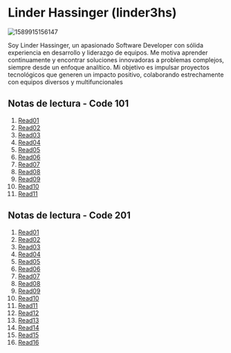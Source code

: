 # Linder Hassinger (linder3hs)

![1589915156147](https://github.com/user-attachments/assets/6755df03-d660-47d8-9087-85431185aca5)

Soy Linder Hassinger, un apasionado Software Developer con sólida experiencia en desarrollo y liderazgo de equipos. Me motiva aprender continuamente y encontrar soluciones innovadoras a problemas complejos, siempre desde un enfoque analítico. Mi objetivo es impulsar proyectos tecnológicos que generen un impacto positivo, colaborando estrechamente con equipos diversos y multifuncionales

## Notas de lectura - Code 101

<!-- [texto](enlace) -->
1. [Read01](./101/read01.md)
2. [Read02](./101/read02.md)
3. [Read03](./101/read03.md)
4. [Read04](./101/read04.md)
5. [Read05](./101/read05.md)
6. [Read06](./101/read06.md)
7. [Read07](./101/read07.md)
8. [Read08](./101/read08.md)
9. [Read09](./101/read09.md)
10. [Read10](./101/read10.md)
11. [Read11](./101/read11.md)

## Notas de lectura - Code 201

<!-- [texto](enlace) -->
1. [Read01](./201/read01.md)
2. [Read02](./201/read02.md)
3. [Read03](./201/read03.md)
4. [Read04](./201/read04.md)
5. [Read05](./201/read05.md)
6. [Read06](./201/read06.md)
7. [Read07](./201/read07.md)
8. [Read08](./201/read08.md)
9. [Read09](./201/read09.md)
10. [Read10](./201/read10.md)
11. [Read11](./201/read11.md)
12. [Read12](./201/read12.md)
13. [Read13](./201/read13.md)
14. [Read14](./201/read14.md)
15. [Read15](./201/read15.md)
16. [Read16](./201/read16.md)
